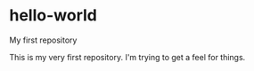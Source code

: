 # hello-world
My first repository

This is my very first repository. I'm trying to get a feel for things.
